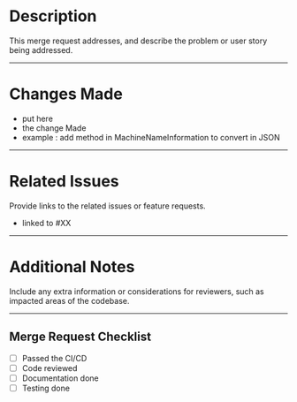 # Description
This merge request addresses, and describe the problem or user story being addressed.

---

# Changes Made

- put here
- the change Made
- example : add method in MachineNameInformation to convert in JSON

---

# Related Issues
Provide links to the related issues or feature requests.

- linked to #XX

---

# Additional Notes
Include any extra information or considerations for reviewers, such as impacted areas of the codebase.

---

## Merge Request Checklist
- [ ] Passed the CI/CD
- [ ] Code reviewed
- [ ] Documentation done
- [ ] Testing done